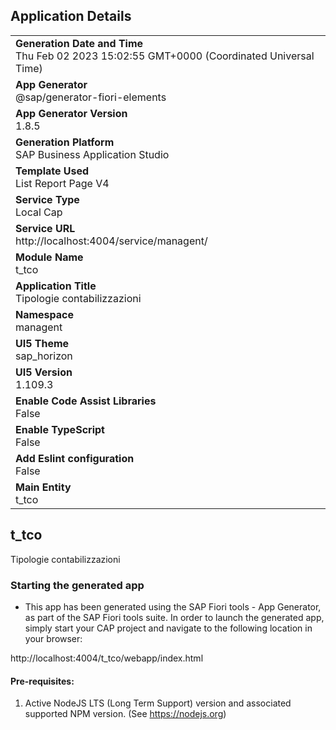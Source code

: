 ## Application Details
|               |
| ------------- |
|**Generation Date and Time**<br>Thu Feb 02 2023 15:02:55 GMT+0000 (Coordinated Universal Time)|
|**App Generator**<br>@sap/generator-fiori-elements|
|**App Generator Version**<br>1.8.5|
|**Generation Platform**<br>SAP Business Application Studio|
|**Template Used**<br>List Report Page V4|
|**Service Type**<br>Local Cap|
|**Service URL**<br>http://localhost:4004/service/managent/
|**Module Name**<br>t_tco|
|**Application Title**<br>Tipologie contabilizzazioni|
|**Namespace**<br>managent|
|**UI5 Theme**<br>sap_horizon|
|**UI5 Version**<br>1.109.3|
|**Enable Code Assist Libraries**<br>False|
|**Enable TypeScript**<br>False|
|**Add Eslint configuration**<br>False|
|**Main Entity**<br>t_tco|

## t_tco

Tipologie contabilizzazioni

### Starting the generated app

-   This app has been generated using the SAP Fiori tools - App Generator, as part of the SAP Fiori tools suite.  In order to launch the generated app, simply start your CAP project and navigate to the following location in your browser:

http://localhost:4004/t_tco/webapp/index.html

#### Pre-requisites:

1. Active NodeJS LTS (Long Term Support) version and associated supported NPM version.  (See https://nodejs.org)


